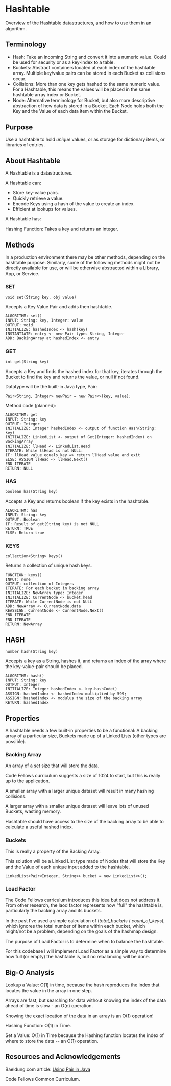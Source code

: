 # Hashtable

Overview of the Hashtable datastructures, and how to use them in an algorithm.

## Terminology

- Hash: Take an incoming String and convert it into a numeric value. Could be used for security or as a key-index to a table.
- Buckets: Abstract containers located at each index of the hashtable array. Multiple key/value pairs can be stored in each Bucket as collisions occur.
- Collisions: More than one key gets hashed to the same numeric value. For a Hashtable, this means the values will be placed in the same hashtable array index or Bucket.
- Node: Alternative terminology for Bucket, but also more descriptive abstraction of how data is stored in a Bucket. Each Node holds both the Key and the Value of each data item within the Bucket.

## Purpose

Use a hashtable to hold *unique* values, or as storage for dictionary items, or libraries of entries.

## About Hashtable

A Hashtable is a datastructures.

A Hashtable can:

- Store key-value pairs.
- Quickly retrieve a value.
- Encode Keys using a hash of the value to create an index.
- Efficient at lookups for values.

A Hashtable has:

Hashing Function: Takes a key and returns an integer.

## Methods

In a production environment there may be other methods, depending on the hashtable purpose. Similarly, some of the following methods might not be directly available for use, or will be otherwise abstracted within a Library, App, or Service.

### SET

`void set(String key, obj value)`

Accepts a Key Value Pair and adds then hashtable.

```text
ALGORITHM: set()
INPUT: String: key, Integer: value
OUTPUT: void
INITIALIZE: hashedIndex <- hash(key)
INSTANTIATE: entry <- new Pair types String, Integer
ADD: BackingArray at hashedIndex <- entry
```

### GET

`int get(String key)`

Accepts a Key and finds the hashed index for that key, iterates through the Bucket to find the key and returns the value, or null if not found.

Datatype will be the built-in Java type, Pair:

```text
Pair<String, Integer> newPair = new Pair<>(key, value);
```

Method code (planned):

```text
ALGORITHM: get
INPUT: String: key
OUTPUT: Integer
INITIALIZE: Integer hashedIndex <- output of function Hash(String: key)
INITIALIZE: LinkedList <- output of Get(Integer: hashedIndex) on BackingArray
INITIALIZE: llHead <- LinkedList.Head
ITERATE: While llHead is not NULL:
IF: llHead value equals key => return llHead value and exit
ELSE: ASSIGN llHead <- llHead.Next()
END ITERATE
RETURN: NULL
```

### HAS

`boolean has(String key)`

Accepts a Key and returns boolean if the key exists in the hashtable.

```text
ALGORITHM: has
INPUT: String: key
OUTPUT: Boolean
IF: Result of get(String key) is not NULL
RETURN: TRUE
ELSE: Return true
```

### KEYS

`collection<String> keys()`

Returns a collection of unique hash keys.

```text
FUNCTION: keys()
INPUT: none
OUTPUT: collection of Integers
ITERATE: For each bucket in backing array
INITIALIZE: NewArray type: Integer
INITIALIZE: CurrentNode <- bucket.head
ITERATE: While CurrentNode is not NULL
ADD: NewArray <- CurrentNode.data
REASSIGN: CurrentNode <- CurrentNode.Next()
END ITERATE
END ITERATE
RETURN: NewArray
```

## HASH

`number hash(String key)`

Accepts a key as a String, hashes it, and returns an index of the array where the key-value-pair should be placed.

```text
ALGORITHM: hash()
INPUT: String: key
OUTPUT: Integer
INITIALIZE: Integer hashedIndex <- key.hashCode()
ASSIGN: hashedIndex <- hashedIndex multiplied by 599;
ASSIGN: hashedIndex <- modulus the size of the backing array
RETURN: hashedIndex
```

## Properties

A hashtable needs a few built-in properties to be a functional: A backing array of a particular size, Buckets made up of a Linked Lists (other types are possible).

### Backing Array

An array of a set size that will store the data.

Code Fellows curriculum suggests a size of 1024 to start, but this is really up to the application.

A smaller array with a larger unique dataset will result in many hashing collisions.

A larger array with a smaller unique dataset will leave lots of unused Buckets, wasting memory.

Hashtable should have access to the size of the backing array to be able to calculate a useful hashed index.

### Buckets

This is really a property of the Backing Array.

This solution will be a Linked List type made of Nodes that will store the Key and the Value of each unique input added to the hashtable.

```text
LinkedList<Pair<Integer, String>> bucket = new LinkedList<>();
```

### Load Factor

The Code Fellows curriculum introduces this idea but does not address it. From other research, the laod factor represents how "full" the hashtable is, particularly the backing array and its buckets.

In the past I've used a simple calculation of (_total_buckets_ / _count_of_keys_), which ignores the total number of items within each bucket, which might/not be a problem, depending on the goals of the hashmap design.

The purpose of Load Factor is to determine when to balance the hashtable.

For this codebase I will implement Load Factor as a simple way to determine how full (or empty) the hashtable is, but no rebalancing will be done.

## Big-O Analysis

Lookup a Value: O(1) in time, because the hash reproduces the index that locates the value in the array in one step.

Arrays are fast, but searching for data without knowing the index of the data ahead of time is slow - an O(n) operation.

Knowing the exact location of the data in an array is an O(1) operation!

Hashing Function: O(1) in Time.

Set a Value: O(1) in Time because the Hashing function locates the index of where to store the data -- an O(1) operation.

## Resources and Acknowledgements

Baeldung.com article: [Using Pair in Java](https://www.baeldung.com/java-pairs)

Code Fellows Common Curriculum.
